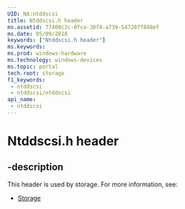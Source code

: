 ```yaml
---
UID: NA:ntddscsi
title: Ntddscsi.h header
ms.assetid: 77408c2c-0fca-30f4-a739-547207f848ef
ms.date: 05/09/2018
keywords: ["Ntddscsi.h header"]
ms.keywords: 
ms.prod: windows-hardware
ms.technology: windows-devices
ms.topic: portal
tech.root: storage
f1_keywords:
 - ntddscsi
 - ntddscsi/ntddscsi
api_name:
 - ntddscsi
---
```


# Ntddscsi.h header


## -description

This header is used by storage. For more information, see:

- [Storage](../_storage/index.md)


